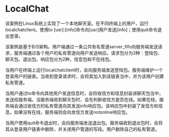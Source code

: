# LocalChat

该案例在Linux系统上实现了一个本地聊天室。在不同终端上的用户，运行localchatclient。使用to [usr]:[info]命令向[usr]用户发送[info]；使用quit命令退出登录。

该案例是基于B/S架构。用户端通过一条公共有名管道server_fifo向服务端发送请求，服务端通过各个用户的私有管道向用户发送响应。请求包分为3种：登陆包、聊天包、退出包。响应包分为2种，信息包和不在线包。

当用户在终端上运行localchatclient时，会向服务端发送登陆包。服务端维护一个登录用户的链表。当收到登录请求时，会将其加入到该链表当中，并为该用户创建私有管道。

当用户通过to命令向其他用户发送信息时，会将收信方和信息封装进聊天包当中，发送给服务端。当服务端收到聊天包时，会先判断收信方是否在线。如果在线，服务端会通过收信方的私有管道向其发送info响应包。该响应包中封装了发信方和信息。如果没有在线，服务端则会向发信方发送notonline响应包。

当用户使用quit命令退出时，会向服务端发送退出包。服务端收到退出包时，会将其从登录用户链表中删除，并关闭用户管道的写段。用户删除自己的私有管道。




